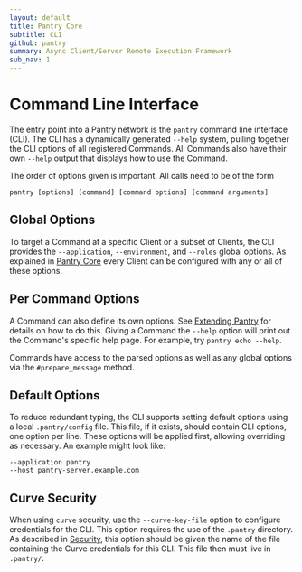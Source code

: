 ```yaml
---
layout: default
title: Pantry Core
subtitle: CLI
github: pantry
summary: Async Client/Server Remote Execution Framework
sub_nav: 1
---
```


# Command Line Interface

The entry point into a Pantry network is the `pantry` command line interface (CLI). The CLI has a dynamically generated `--help` system, pulling together the CLI options of all registered Commands. All Commands also have their own `--help` output that displays how to use the Command.

The order of options given is important. All calls need to be of the form

```
pantry [options] [command] [command options] [command arguments]
```

## Global Options

To target a Command at a specific Client or a subset of Clients, the CLI provides the `--application`, `--environment`, and `--roles` global options. As explained in [Pantry Core](/core) every Client can be configured with any or all of these options.

## Per Command Options

A Command can also define its own options. See [Extending Pantry](/core/extending.html) for details on how to do this. Giving a Command the `--help` option will print out the Command's specific help page. For example, try `pantry echo --help`.

Commands have access to the parsed options as well as any global options via the `#prepare_message` method.

## Default Options

To reduce redundant typing, the CLI supports setting default options using a local `.pantry/config` file. This file, if it exists, should contain CLI options, one option per line. These options will be applied first, allowing overriding as necessary. An example might look like:

```
--application pantry
--host pantry-server.example.com
```

## Curve Security

When using `curve` security, use the `--curve-key-file` option to configure credentials for the CLI. This option requires the use of the `.pantry` directory. As described in [Security](/core/security.html), this option should be given the name of the file containing the Curve credentials for this CLI. This file then must live in `.pantry/`.
